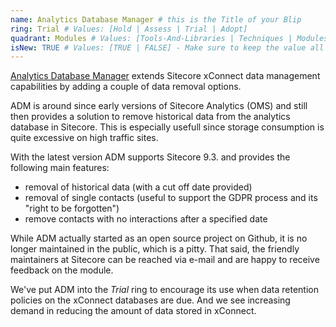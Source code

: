 ```yaml
---
name: Analytics Database Manager # this is the Title of your Blip
ring: Trial # Values: [Hold | Assess | Trial | Adopt]
quadrant: Modules # Values: [Tools-And-Libraries | Techniques | Modules | Products] - Make sure to keep these exact values, the Radar is also case sensitive.
isNew: TRUE # Values: [TRUE | FALSE] - Make sure to keep the value all uppercase.
---
```

[Analytics Database Manager](https://marketplace.sitecore.net/Modules/A/Analytics_Database_Manager.aspx) extends Sitecore xConnect data management capabilities by adding a couple of data removal options.

ADM is around since early versions of Sitecore Analytics (OMS) and still then provides a solution to remove historical data from the analytics database in Sitecore. This is especially usefull since storage consumption is quite excessive on high traffic sites.

With the latest version ADM supports Sitecore 9.3. and provides the following main features:

* removal of historical data (with a cut off date provided)
* removal of single contacts (useful to support the GDPR process and its "right to be forgotten")
* remove contacts with no interactions after a specified date

While ADM actually started as an open source project on Github, it is no longer maintained in the public, which is a pitty. That said, the friendly maintainers at Sitecore can be reached via e-mail and are happy to receive feedback on the module.

We've put ADM into the _Trial_ ring to encourage its use when data retention policies on the xConnect databases are due. And we see increasing demand in reducing the amount of data stored in xConnect.
